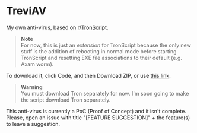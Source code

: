 # TreviAV
My own anti-virus, based on [r/TronScript](https://old.reddit.com/r/TronScript/).

> **Note**\
> For now, this is just an _extension_ for TronScript because the only new stuff is the addition of rebooting in normal mode before starting TronScript and resetting EXE file associations to their default (e.g. Axam worm).

To download it, click Code, and then Download ZIP, or use [this link](https://github.com/aritz331/TreviAV/archive/refs/heads/main.zip).

> **Warning**\
> You must download Tron separately for now. I'm soon going to make the script download Tron separately.

This anti-virus is currently a PoC (Proof of Concept) and it isn't complete.\
Please, open an issue with title "[FEATURE SUGGESTION]" + the feature(s) to leave a suggestion.
